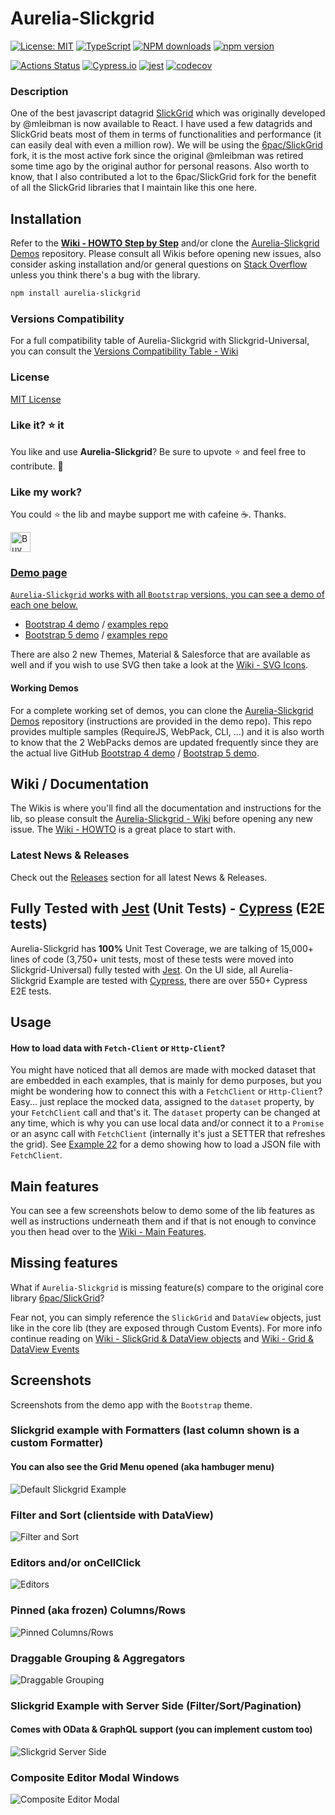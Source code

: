 # Aurelia-Slickgrid
[![License: MIT](https://img.shields.io/badge/License-MIT-yellow.svg)](https://opensource.org/licenses/MIT)
[![TypeScript](https://img.shields.io/badge/%3C%2F%3E-TypeScript-%230074c1.svg)](http://www.typescriptlang.org/)
[![NPM downloads](https://img.shields.io/npm/dy/aurelia-slickgrid)](https://npmjs.org/package/aurelia-slickgrid)
[![npm version](https://img.shields.io/npm/v/aurelia-slickgrid.svg?logo=npm&logoColor=fff&label=npm)](https://www.npmjs.com/package/aurelia-slickgrid)

[![Actions Status](https://github.com/ghiscoding/aurelia-slickgrid/workflows/CI%20Build/badge.svg)](https://github.com/ghiscoding/aurelia-slickgrid/actions)
[![Cypress.io](https://img.shields.io/badge/tested%20with-Cypress-04C38E.svg)](https://www.cypress.io/)
[![jest](https://jestjs.io/img/jest-badge.svg)](https://github.com/facebook/jest)
[![codecov](https://codecov.io/gh/ghiscoding/aurelia-slickgrid/branch/master/graph/badge.svg)](https://codecov.io/gh/ghiscoding/aurelia-slickgrid)

### Description
One of the best javascript datagrid [SlickGrid](https://github.com/mleibman/SlickGrid) which was originally developed by @mleibman is now available to React. I have used a few datagrids and SlickGrid beats most of them in terms of functionalities and performance (it can easily deal with even a million row). We will be using the [6pac/SlickGrid](https://github.com/6pac/SlickGrid/) fork, it is the most active fork since the original @mleibman was retired some time ago by the original author for personal reasons. Also worth to know, that I also contributed a lot to the 6pac/SlickGrid fork for the benefit of all the SlickGrid libraries that I maintain like this one here.

## Installation
Refer to the **[Wiki - HOWTO Step by Step](https://github.com/ghiscoding/aurelia-slickgrid/wiki/HOWTO--Step-by-Step)** and/or clone the [Aurelia-Slickgrid Demos](https://github.com/ghiscoding/aurelia-slickgrid-demos) repository. Please consult all Wikis before opening new issues, also consider asking installation and/or general questions on [Stack Overflow](https://stackoverflow.com/search?tab=newest&q=slickgrid) unless you think there's a bug with the library.

```sh
npm install aurelia-slickgrid
```

### Versions Compatibility
For a full compatibility table of Aurelia-Slickgrid with Slickgrid-Universal, you can consult the [Versions Compatibility Table - Wiki](https://github.com/ghiscoding/aurelia-slickgrid/wiki/Versions-Compatibility-Table)

### License
[MIT License](LICENSE)

### Like it? :star: it
You like and use **Aurelia-Slickgrid**? Be sure to upvote :star: and feel free to contribute. :construction_worker:

### Like my work?
You could :star: the lib and maybe support me with cafeine :coffee:. Thanks.

<a href='https://ko-fi.com/ghiscoding' target='_blank'><img height='32' style='border:0px;height:32px;' src='https://az743702.vo.msecnd.net/cdn/kofi3.png?v=0' border='0' alt='Buy Me a Coffee at ko-fi.com' />

### Demo page

`Aurelia-Slickgrid` works with all `Bootstrap` versions, you can see a demo of each one below.
- [Bootstrap 4 demo](https://ghiscoding.github.io/aurelia-slickgrid-demos) / [examples repo](https://github.com/ghiscoding/aurelia-slickgrid-demos/tree/master/webpack-bs4-demo)
- [Bootstrap 5 demo](https://ghiscoding.github.io/aurelia-slickgrid) / [examples repo](https://github.com/ghiscoding/aurelia-slickgrid-demos/tree/master/webpack-bs5-demo)

There are also 2 new Themes, Material & Salesforce that are available as well and if you wish to use SVG then take a look at the [Wiki - SVG Icons](https://github.com/ghiscoding/aurelia-slickgrid/wiki/SVG--Icons).

#### Working Demos
For a complete working set of demos, you can clone the [Aurelia-Slickgrid Demos](https://github.com/ghiscoding/aurelia-slickgrid-demos) repository (instructions are provided in the demo repo). This repo provides multiple samples (RequireJS, WebPack, CLI, ...) and it is also worth to know that the 2 WebPacks demos are updated frequently since they are the actual live GitHub [Bootstrap 4 demo](https://ghiscoding.github.io/aurelia-slickgrid-demos/#/slickgrid) / [Bootstrap 5 demo](https://ghiscoding.github.io/aurelia-slickgrid).

## Wiki / Documentation
The Wikis is where you'll find all the documentation and instructions for the lib, so please consult the [Aurelia-Slickgrid - Wiki](https://github.com/ghiscoding/aurelia-slickgrid/wiki) before opening any new issue. The [Wiki - HOWTO](https://github.com/ghiscoding/aurelia-slickgrid/wiki/HOWTO--Step-by-Step) is a great place to start with.

### Latest News & Releases
Check out the [Releases](https://github.com/ghiscoding/aurelia-slickgrid/releases) section for all latest News & Releases.

## Fully Tested with [Jest](https://jestjs.io/) (Unit Tests) - [Cypress](https://www.cypress.io/) (E2E tests)
Aurelia-Slickgrid has **100%** Unit Test Coverage, we are talking of 15,000+ lines of code (3,750+ unit tests, most of these tests were moved into Slickgrid-Universal) fully tested with [Jest](https://jestjs.io/). On the UI side, all Aurelia-Slickgrid Example are tested with [Cypress](https://www.cypress.io/), there are over 550+ Cypress E2E tests.

## Usage

#### How to load data with `Fetch-Client` or `Http-Client`?
You might have noticed that all demos are made with mocked dataset that are embedded in each examples, that is mainly for demo purposes, but you might be wondering how to connect this with a `FetchClient` or `Http-Client`? Easy... just replace the mocked data, assigned to the `dataset` property, by your `FetchClient` call and that's it. The `dataset` property can be changed at any time, which is why you can use local data and/or connect it to a `Promise` or an async call with `FetchClient` (internally it's just a SETTER that refreshes the grid). See [Example 22](https://ghiscoding.github.io/aurelia-slickgrid/#/slickgrid/example22) for a demo showing how to load a JSON file with `FetchClient`.

## Main features
You can see a few screenshots below to demo some of the lib features as well as instructions underneath them and if that is not enough to convince you then head over to the [Wiki - Main Features](https://github.com/ghiscoding/aurelia-slickgrid/wiki).

## Missing features
What if `Aurelia-Slickgrid` is missing feature(s) compare to the original core library [6pac/SlickGrid](https://github.com/6pac/SlickGrid/)?

Fear not, you can simply reference the `SlickGrid` and `DataView` objects, just like in the core lib (they are exposed through Custom Events). For more info continue reading on [Wiki - SlickGrid & DataView objects](/ghiscoding/aurelia-slickgrid/wiki/SlickGrid-&-DataView-Objects) and [Wiki - Grid & DataView Events](https://github.com/ghiscoding/aurelia-slickgrid/wiki/Grid-&-DataView-Events)


## Screenshots

Screenshots from the demo app with the `Bootstrap` theme.

### Slickgrid example with Formatters (last column shown is a custom Formatter)

#### You can also see the Grid Menu opened (aka hambuger menu)

![Default Slickgrid Example](/screenshots/formatters.png)

### Filter and Sort (clientside with DataView)

![Filter and Sort](/screenshots/filter_and_sort.png)

### Editors and/or onCellClick

![Editors](/screenshots/editors.png)

### Pinned (aka frozen) Columns/Rows

![Pinned Columns/Rows](/screenshots/frozen.png)

### Draggable Grouping & Aggregators

![Draggable Grouping](/screenshots/draggable-grouping.png)

### Slickgrid Example with Server Side (Filter/Sort/Pagination)
#### Comes with OData & GraphQL support (you can implement custom too)

![Slickgrid Server Side](/screenshots/pagination.png)

### Composite Editor Modal Windows
![Composite Editor Modal](/screenshots/composite-editor.png)

